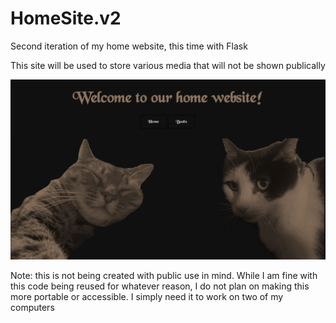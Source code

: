 # HomeSite.v2
Second iteration of my home website, this time with Flask

This site will be used to store various media that will not be shown publically

![Website landing page](static/images/homepage.png)

Note: this is not being created with public use in mind. While I am fine with this code being reused for whatever reason,
I do not plan on making this more portable or accessible. I simply need it to work on two of my computers